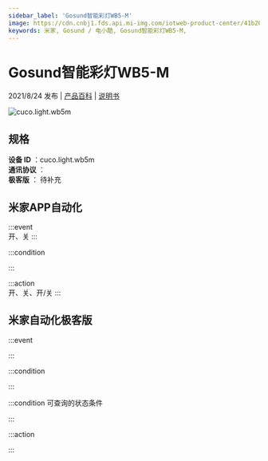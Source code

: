 ```yaml
---
sidebar_label: 'Gosund智能彩灯WB5-M'
image: https://cdn.cnbj1.fds.api.mi-img.com/iotweb-product-center/41b2059f8eb0763ff3738f18b9347ed8_Gosund智能灯泡五路彩灯168*168.png?GalaxyAccessKeyId=AKVGLQWBOVIRQ3XLEW&Expires=9223372036854775807&Signature=8qSRLRcdRK1zpmLtWq7lGMqwikI=
keywords: 米家, Gosund / 电小酷, Gosund智能彩灯WB5-M, 
---
```

# Gosund智能彩灯WB5-M

2021/8/24 发布 | [产品百科](https://home.mi.com/webapp/content/baike/product/index.html?model=cuco.light.wb5m/) | [说明书](https://home.mi.com/views/introduction.html?model=cuco.light.wb5m&region=cn)

![cuco.light.wb5m](https://cdn.cnbj1.fds.api.mi-img.com/iotweb-product-center/41b2059f8eb0763ff3738f18b9347ed8_Gosund智能灯泡五路彩灯168*168.png?GalaxyAccessKeyId=AKVGLQWBOVIRQ3XLEW&Expires=9223372036854775807&Signature=8qSRLRcdRK1zpmLtWq7lGMqwikI=)

## 规格  
> 
**设备 ID** ：cuco.light.wb5m  
**通讯协议** ：  
**极客版**  ： 待补充 


## 米家APP自动化  

:::event  
开、关
:::

:::condition  

:::

:::action   
开、关、开/关
:::

## 米家自动化极客版  

:::event  

:::

:::condition  

:::

:::condition 可查询的状态条件  

:::

:::action  

:::

        
